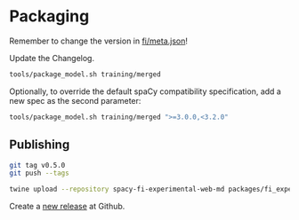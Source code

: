 # Packaging

Remember to change the version in [fi/meta.json](fi/meta.json)!

Update the Changelog.

```sh
tools/package_model.sh training/merged
```

Optionally, to override the default spaCy compatibility specification,
add a new spec as the second parameter:

```sh
tools/package_model.sh training/merged ">=3.0.0,<3.2.0"
```

## Publishing

```sh
git tag v0.5.0
git push --tags

twine upload --repository spacy-fi-experimental-web-md packages/fi_experimental_web_md-0.5.0/dist/*
```

Create a [new release](https://github.com/aajanki/spacy-fi/releases/new) at Github.
